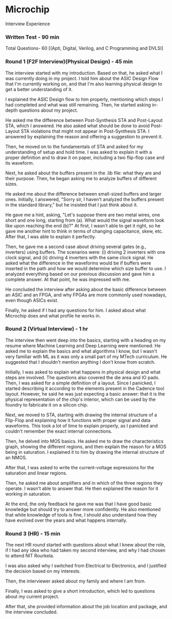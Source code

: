 # Microchip
Interview Experience

### Written Test - 90 min

Total Questions- 60 [(Apti, Digital, Verilog, and C Programming and DVLSI]

### Round 1 (F2F Interview)(Physical Design) - 45 min

The interview started with my introduction. Based on that, he asked what I was currently doing in my project. I told him about the ASIC Design Flow that I'm currently working on, and that I'm also learning physical design to get a better understanding of it.

I explained the ASIC Design flow to him properly, mentioning which steps I had completed and what was still remaining. Then, he started asking in-depth questions about my project.

He asked me the difference between Post-Synthesis STA and Post-Layout STA, which I answered. He also asked what should be done to avoid Post-Layout STA violations that might not appear in Post-Synthesis STA. I answered by explaining the reason and offering a suggestion to prevent it.

Then, he moved on to the fundamentals of STA and asked for my understanding of setup and hold time. I was asked to explain it with a proper definition and to draw it on paper, including a two flip-flop case and its waveform.

Next, he asked about the buffers present in the .lib file: what they are and their purpose. Then, he began asking me to analyze buffers of different sizes.

He asked me about the difference between small-sized buffers and larger ones. Initially, I answered, "Sorry sir, I haven't analyzed the buffers present in the standard library," but he insisted that I just think about it.

He gave me a hint, asking, "Let's suppose there are two metal wires, one short and one long, starting from (a). What would the signal waveform look like upon reaching the end (b)?" At first, I wasn't able to get it right, so he gave me another hint to think in terms of changing capacitance, skew, etc. After that, I was able to explain it perfectly.

Then, he gave me a second case about driving several gates (e.g., inverters) using buffers. The scenarios were: (i) driving 2 inverters with one clock signal, and (ii) driving 4 inverters with the same clock signal. He asked what the difference in the waveforms would be if buffers were inserted in the path and how we would determine which size buffer to use. I analyzed everything based on our previous discussion and gave him a complete answer. At that point, he was impressed with me.

He concluded the interview after asking about the basic difference between an ASIC and an FPGA, and why FPGAs are more commonly used nowadays, even though ASICs exist.

Finally, he asked if I had any questions for him. I asked about what Microchip does and what profile he works in.


### Round 2 (Virtual Interview) - 1 hr

The interview then went deep into the basics, starting with a heading on my resume where Machine Learning and Deep Learning were mentioned. He asked me to explain the basics and what algorithms I know, but I wasn't very familiar with ML as it was only a small part of my MTech curriculum. He suggested that I shouldn't mention anything I don't know from scratch.

Initially, I was asked to explain what happens in physical design and what steps are involved. The questions also covered the die area and IO pads. Then, I was asked for a simple definition of a layout. Since I panicked, I started describing it according to the elements present in the Cadence tool layout. However, he said he was just expecting a basic answer: that it is the physical representation of the chip's interior, which can be used by the foundry to fabricate it on a silicon chip.

Next, we moved to STA, starting with drawing the internal structure of a Flip-Flop and explaining how it functions with proper signal and data waveforms. This took a lot of time to explain properly, as I panicked and couldn't remember the exact internal connections.

Then, he delved into MOS basics. He asked me to draw the characteristics graph, showing the different regions, and then explain the reason for a MOS being in saturation. I explained it to him by drawing the internal structure of an NMOS.

After that, I was asked to write the current-voltage expressions for the saturation and linear regions.

Then, he asked me about amplifiers and in which of the three regions they operate. I wasn't able to answer that. He then explained the reason for it working in saturation.

At the end, the only feedback he gave me was that I have good basic knowledge but should try to answer more confidently. He also mentioned that while knowledge of tools is fine, I should also understand how they have evolved over the years and what happens internally.

### Round 3 (HR) - 15 min

The next HR round started with questions about what I knew about the role, if I had any idea who had taken my second interview, and why I had chosen to attend NIT Rourkela. 

I was also asked why I switched from Electrical to Electronics, and I justified the decision based on my interests. 

Then, the interviewer asked about my family and where I am from. 

Finally, I was asked to give a short introduction, which led to questions about my current project. 

After that, she provided information about the job location and package, and the interview concluded.
